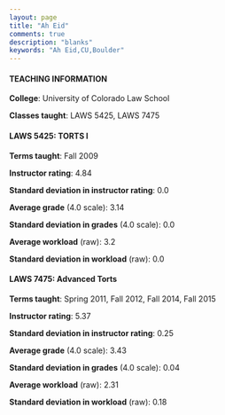 ```yaml
---
layout: page
title: "Ah Eid" 
comments: true
description: "blanks"
keywords: "Ah Eid,CU,Boulder"
---
```

<head>
<script src="https://ajax.googleapis.com/ajax/libs/jquery/2.1.3/jquery.min.js"></script>
<script src="https://dl.dropboxusercontent.com/s/pc42nxpaw1ea4o9/highcharts.js?dl=0"></script>
<!-- <script src="../assets/js/highcharts.js"></script> -->
<style type="text/css">@font-face {
	font-family: "Bebas Neue";
	src: url(https://www.filehosting.org/file/details/544349/BebasNeue Regular.otf) format("opentype");
	}
	h1.Bebas { 
		font-family: "Bebas Neue", Verdana, Tahoma;
	}
</style>
</head>
	   
#### TEACHING INFORMATION

**College**: University of Colorado Law School

**Classes taught**: LAWS 5425, LAWS 7475

#### LAWS 5425: TORTS I

**Terms taught**: Fall 2009

**Instructor rating**: 4.84

**Standard deviation in instructor rating**: 0.0

**Average grade** (4.0 scale): 3.14

**Standard deviation in grades** (4.0 scale): 0.0

**Average workload** (raw): 3.2

**Standard deviation in workload** (raw): 0.0

#### LAWS 7475: Advanced Torts

**Terms taught**: Spring 2011, Fall 2012, Fall 2014, Fall 2015

**Instructor rating**: 5.37

**Standard deviation in instructor rating**: 0.25

**Average grade** (4.0 scale): 3.43

**Standard deviation in grades** (4.0 scale): 0.04

**Average workload** (raw): 2.31

**Standard deviation in workload** (raw): 0.18

